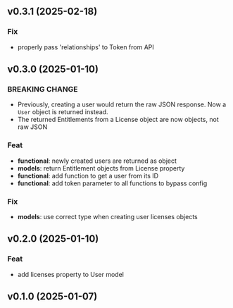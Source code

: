 ## v0.3.1 (2025-02-18)

### Fix

- properly pass 'relationships' to Token from API

## v0.3.0 (2025-01-10)

### BREAKING CHANGE

- Previously, creating a user would return the raw JSON
response. Now a `User` object is returned instead.
- The returned Entitlements from a License object are now
objects, not raw JSON

### Feat

- **functional**: newly created users are returned as object
- **models**: return Entitlement objects from License property
- **functional**: add function to get a user from its ID
- **functional**: add token parameter to all functions to bypass config

### Fix

- **models**: use correct type when creating user licenses objects

## v0.2.0 (2025-01-10)

### Feat

- add licenses property to User model

## v0.1.0 (2025-01-07)
